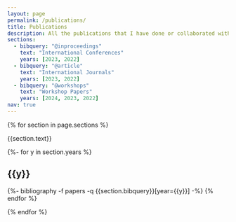 ```yaml
---
layout: page
permalink: /publications/
title: Publications
description: All the publications that I have done or collaborated with. (†:Equal contribution)
sections:
  - bibquery: "@inproceedings"
    text: "International Conferences"
    years: [2023, 2022]
  - bibquery: "@article"
    text: "International Journals"
    years: [2023, 2022]
  - bibquery: "@workshops"
    text: "Workshop Papers"
    years: [2024, 2023, 2022]
nav: true
---
```

<!-- _pages/publications.md -->

<div class="publications">

{% for section in page.sections %}

  <a id="{{section.text}}"></a>
  <p class="bibtitle">{{section.text}}</p>

  {%- for y in section.years %}
    <h2 class="year">{{y}}</h2>
    {%- bibliography -f papers -q {{section.bibquery}}[year={{y}}] -%}
  {% endfor %}

{% endfor %}

</div>